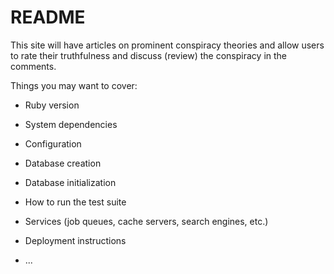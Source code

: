 # README

This site will have articles on prominent conspiracy 
theories and allow users to rate their truthfulness
and discuss (review) the conspiracy in the comments.

Things you may want to cover:

* Ruby version

* System dependencies

* Configuration

* Database creation

* Database initialization

* How to run the test suite

* Services (job queues, cache servers, search engines, etc.)

* Deployment instructions

* ...
